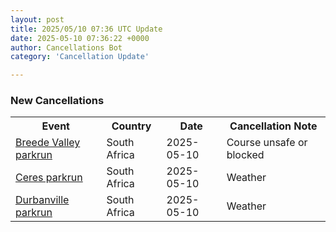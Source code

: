 ```yaml
---
layout: post
title: 2025/05/10 07:36 UTC Update
date: 2025-05-10 07:36:22 +0000
author: Cancellations Bot
category: 'Cancellation Update'

---
```


<h3>New Cancellations</h3>
<div class='hscrollable'>
<table style='width: 100%'>
    <tr>
        <th>Event</th>
        <th>Country</th>
        <th>Date</th>
        <th>Cancellation Note</th>
    </tr>
    <tr>
        <td><a href="https://www.parkrun.co.za/breedevalley">Breede Valley parkrun</a></td>
        <td>South Africa</td>
        <td>2025-05-10</td>
        <td>Course unsafe or blocked</td>
    </tr>
    <tr>
        <td><a href="https://www.parkrun.co.za/ceres">Ceres parkrun</a></td>
        <td>South Africa</td>
        <td>2025-05-10</td>
        <td>Weather</td>
    </tr>
    <tr>
        <td><a href="https://www.parkrun.co.za/durbanville">Durbanville parkrun</a></td>
        <td>South Africa</td>
        <td>2025-05-10</td>
        <td>Weather</td>
    </tr>
</table>
</div>
